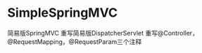 # SimpleSpringMVC
简易版SpringMVC
重写简易版DispatcherServlet
重写@Controller，@RequestMapping，@RequestParam三个注释
